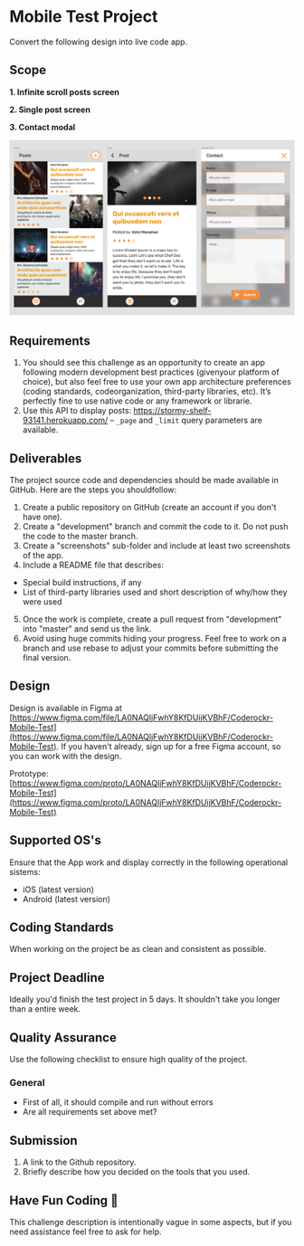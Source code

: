 # Mobile Test Project
Convert the following design into live code app.

## Scope
**1. Infinite scroll posts screen**

**2. Single post screen**

**3. Contact modal**

![app preview](https://github.com/Coderockr/mobile-test/blob/master/layouts/app-preview.png?raw=true)

## Requirements
1. You should see this challenge as an opportunity to create an app following modern development best practices (givenyour platform of choice), but also feel free to use your own app architecture preferences (coding standards, codeorganization, third-party libraries, etc). It’s perfectly fine to use native code or any framework or librarie.
2. Use this API to display posts: https://stormy-shelf-93141.herokuapp.com/ – `_page` and `_limit` query parameters are available.

## Deliverables
The project source code and dependencies should be made available in GitHub. Here are the steps you shouldfollow:
1. Create a public repository on GitHub (create an account if you don't have one).
2. Create a "development" branch and commit the code to it. Do not push the code to the master branch.
3. Create a "screenshots" sub-folder and include at least two screenshots of the app.
4. Include a README file that describes:
  - Special build instructions, if any
  - List of third-party libraries used and short description of why/how they were used
5. Once the work is complete, create a pull request from "development" into "master" and send us the link.
6. Avoid using huge commits hiding your progress. Feel free to work on a branch and use rebase to adjust your commits before submitting the final version.

## Design
Design is available in Figma at [https://www.figma.com/file/LA0NAQljFwhY8KfDUijKVBhF/Coderockr-Mobile-Test](https://www.figma.com/file/LA0NAQljFwhY8KfDUijKVBhF/Coderockr-Mobile-Test). If you haven't already, sign up for a free Figma account, so you can work with the design.

Prototype: [https://www.figma.com/proto/LA0NAQljFwhY8KfDUijKVBhF/Coderockr-Mobile-Test](https://www.figma.com/proto/LA0NAQljFwhY8KfDUijKVBhF/Coderockr-Mobile-Test)

## Supported OS's
Ensure that the App work and display correctly in the following operational sistems:

- iOS (latest version)
- Android (latest version)

## Coding Standards
When working on the project be as clean and consistent as possible.

## Project Deadline
Ideally you'd finish the test project in 5 days. It shouldn't take you longer than a entire week.

## Quality Assurance
Use the following checklist to ensure high quality of the project.

### General
- First of all, it should compile and run without errors
- Are all requirements set above met?


## Submission
1. A link to the Github repository.
2. Briefly describe how you decided on the tools that you used.

## Have Fun Coding 🤘
This challenge description is intentionally vague in some aspects, but if you need assistance feel free to ask for help.
